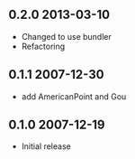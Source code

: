 ## 0.2.0 2013-03-10

* Changed to use bundler
* Refactoring

## 0.1.1 2007-12-30

* add AmericanPoint and Gou

## 0.1.0 2007-12-19

* Initial release
